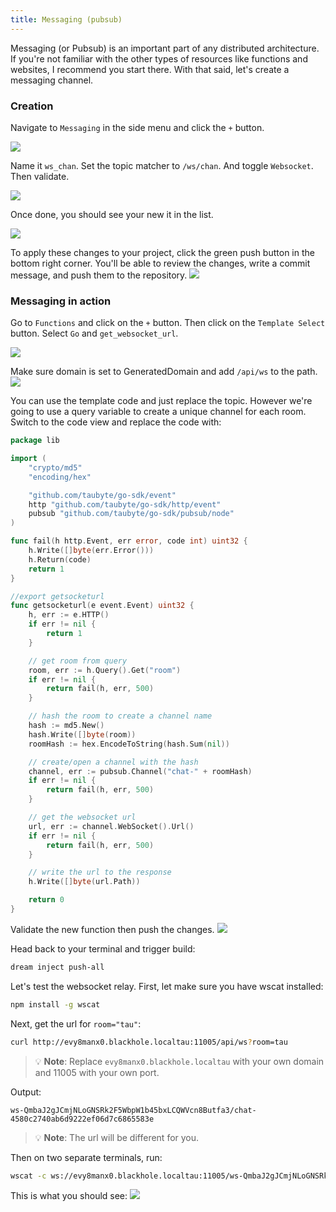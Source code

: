 ```yaml
---
title: Messaging (pubsub)
---
```


Messaging (or Pubsub) is an important part of any distributed architecture. If you're not familiar with the other types of resources like functions and websites, I recommend you start there. With that said, let's create a messaging channel.


### Creation

Navigate to `Messaging` in the side menu and click the `+` button.

![](/images/webconsole-dreamland-create-new-messaging.png)

Name it `ws_chan`. Set the topic matcher to `/ws/chan`. And toggle `Websocket`. Then validate.

![](/images/webconsole-dreamland-create-new-messaging-modal.png)

Once done, you should see your new it in the list.

![](/images/webconsole-dreamland-create-new-messaging-done.png)

To apply these changes to your project, click the green push button in the bottom right corner. You'll be able to review the changes, write a commit message, and push them to the repository.
![](/images/webconsole-dreamland-create-new-messaging-push-done.png)

### Messaging in action
Go to `Functions` and click on the `+` button. Then click on the `Template Select` button. Select `Go` and `get_websocket_url`.

![](/images/webconsole-dreamland-create-new-messaging-ws-func-template-select.png)

Make sure domain is set to GeneratedDomain and add `/api/ws` to the path.
![](/images/webconsole-dreamland-create-new-messaging-ws-func-edit-modal.png)

You can use the template code and just replace the topic. However we're going to use a query variable to create a unique channel for each room. Switch to the code view and replace the code with:
```go
package lib

import (
	"crypto/md5"
	"encoding/hex"

	"github.com/taubyte/go-sdk/event"
	http "github.com/taubyte/go-sdk/http/event"
	pubsub "github.com/taubyte/go-sdk/pubsub/node"
)

func fail(h http.Event, err error, code int) uint32 {
	h.Write([]byte(err.Error()))
	h.Return(code)
	return 1
}

//export getsocketurl
func getsocketurl(e event.Event) uint32 {
	h, err := e.HTTP()
	if err != nil {
		return 1
	}

	// get room from query
	room, err := h.Query().Get("room")
	if err != nil {
		return fail(h, err, 500)
	}

	// hash the room to create a channel name
	hash := md5.New()
	hash.Write([]byte(room))
	roomHash := hex.EncodeToString(hash.Sum(nil))

	// create/open a channel with the hash
	channel, err := pubsub.Channel("chat-" + roomHash)
	if err != nil {
		return fail(h, err, 500)
	}

	// get the websocket url
	url, err := channel.WebSocket().Url()
	if err != nil {
		return fail(h, err, 500)
	}

	// write the url to the response
	h.Write([]byte(url.Path))

	return 0
}
```

Validate the new function then push the changes.
![](/images/webconsole-dreamland-create-new-messaging-ws-func-push.png)


Head back to your terminal and trigger build:
```bash
dream inject push-all
```

Let's test the websocket relay. First, let make sure you have wscat installed:
```bash
npm install -g wscat
```

Next, get the url for `room="tau"`:
```bash
curl http://evy8manx0.blackhole.localtau:11005/api/ws?room=tau
```
> 💡 **Note**: Replace `evy8manx0.blackhole.localtau` with your own domain and 11005 with your own port.

Output:
```
ws-QmbaJ2gJCmjNLoGNSRk2F5WbpW1b45bxLCQWVcn8Butfa3/chat-4580c2740ab6d9222ef06d7c6865583e
```
> 💡 **Note**: The url will be different for you.


Then on two separate terminals, run:
```bash
wscat -c ws://evy8manx0.blackhole.localtau:11005/ws-QmbaJ2gJCmjNLoGNSRk2F5WbpW1b45bxLCQWVcn8Butfa3/chat-4580c2740ab6d9222ef06d7c6865583e
```

This is what you should see:
![](/images/webconsole-dreamland-create-new-messaging-wscat-example.png)

